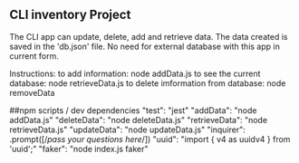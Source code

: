 ## CLI inventory Project

The CLI app can update, delete, add and retrieve data. The data created is saved in the 'db.json' file. No need for external database with this app in current form.

Instructions:
to add information: node addData.js
to see the current database: node retrieveData.js
to delete imformation from database: node removeData  

##npm scripts / dev dependencies
"test": "jest"
"addData": "node addData.js"
"deleteData": "node deleteData.js"
"retrieveData": "node retrieveData.js"
"updateData": "node updateData.js"
"inquirer": .prompt([/*pass your questions here*/])
    "uuid": "import { v4 as uuidv4 } from 'uuid';"
    "faker": "node index.js faker"


